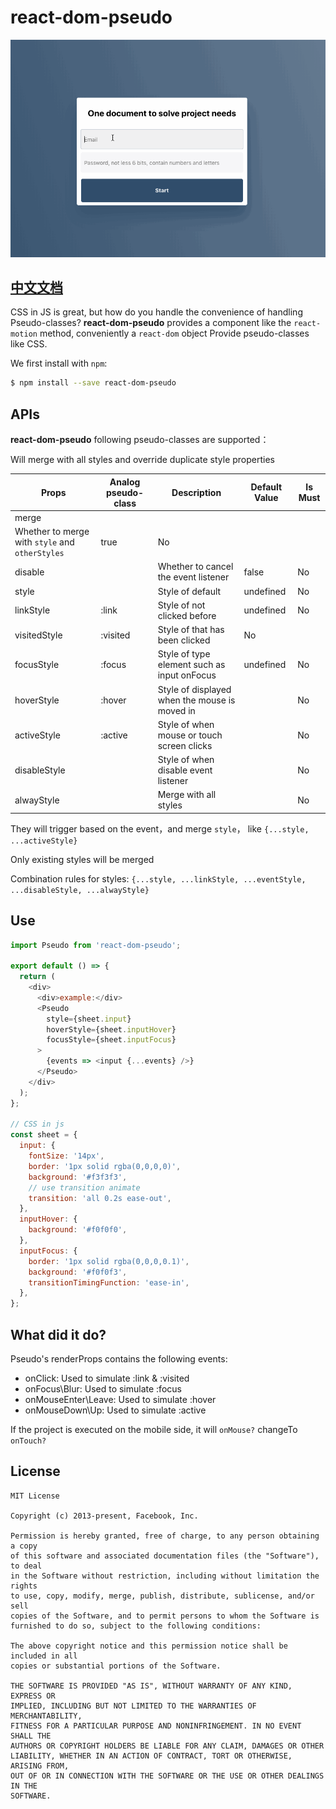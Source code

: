 # react-dom-pseudo

![](.imgs/hover.gif)

## [中文文档](README.md)

CSS in JS is great, but how do you handle the convenience of handling Pseudo-classes? **react-dom-pseudo** provides a component like the `react-motion` method, conveniently a `react-dom` object Provide pseudo-classes like CSS.

We first install with `npm`:

```sh
$ npm install --save react-dom-pseudo
```

## APIs

**react-dom-pseudo** following pseudo-classes are supported：


Will merge with all styles and override duplicate style properties

| Props        | Analog pseudo-class | Description                                 | Default Value | Is Must |
| ------------ | ------------------- | ------------------------------------------- | ------------- | ------- |
| merge        |                     |
Whether to merge with `style` and `otherStyles` | true          | No      |
| disable      |                     | Whether to cancel the event listener                            | false         | No      |
| style        |                     | Style of default                                    | undefined     | No      |
| linkStyle    | :link               | Style of not clicked before                          | undefined     | No      |
| visitedStyle | :visited            | Style of that has been clicked                              | No            |
| focusStyle   | :focus              | Style of type element such as input onFocus           | undefined     | No      |
| hoverStyle   | :hover              | Style of displayed when the mouse is moved in                        |               | No      |
| activeStyle  | :active             | Style of when mouse or touch screen clicks                    |               | No      |
| disableStyle |                     | Style of when disable event listener                      |               | No      |
| alwayStyle   |                     | Merge with all styles |               | No      |

They will trigger based on the event，and merge `style`， like `{...style, ...activeStyle}`

Only existing styles will be merged

Combination rules for styles: `{...style, ...linkStyle, ...eventStyle, ...disableStyle, ...alwayStyle}`

## Use

```js
import Pseudo from 'react-dom-pseudo';

export default () => {
  return (
    <div>
      <div>example:</div>
      <Pseudo
        style={sheet.input}
        hoverStyle={sheet.inputHover}
        focusStyle={sheet.inputFocus}
      >
        {events => <input {...events} />}
      </Pseudo>
    </div>
  );
};

// CSS in js
const sheet = {
  input: {
    fontSize: '14px',
    border: '1px solid rgba(0,0,0,0)',
    background: '#f3f3f3',
    // use transition animate
    transition: 'all 0.2s ease-out',
  },
  inputHover: {
    background: '#f0f0f0',
  },
  inputFocus: {
    border: '1px solid rgba(0,0,0,0.1)',
    background: '#f0f0f3',
    transitionTimingFunction: 'ease-in',
  },
};
```

## What did it do?

Pseudo's renderProps contains the following events:

- onClick: Used to simulate :link & :visited
- onFocus\Blur: Used to simulate :focus
- onMouseEnter\Leave: Used to simulate :hover
- onMouseDown\Up: Used to simulate :active

If the project is executed on the mobile side, it will
`onMouse?` changeTo `onTouch?`

## License

```
MIT License

Copyright (c) 2013-present, Facebook, Inc.

Permission is hereby granted, free of charge, to any person obtaining a copy
of this software and associated documentation files (the "Software"), to deal
in the Software without restriction, including without limitation the rights
to use, copy, modify, merge, publish, distribute, sublicense, and/or sell
copies of the Software, and to permit persons to whom the Software is
furnished to do so, subject to the following conditions:

The above copyright notice and this permission notice shall be included in all
copies or substantial portions of the Software.

THE SOFTWARE IS PROVIDED "AS IS", WITHOUT WARRANTY OF ANY KIND, EXPRESS OR
IMPLIED, INCLUDING BUT NOT LIMITED TO THE WARRANTIES OF MERCHANTABILITY,
FITNESS FOR A PARTICULAR PURPOSE AND NONINFRINGEMENT. IN NO EVENT SHALL THE
AUTHORS OR COPYRIGHT HOLDERS BE LIABLE FOR ANY CLAIM, DAMAGES OR OTHER
LIABILITY, WHETHER IN AN ACTION OF CONTRACT, TORT OR OTHERWISE, ARISING FROM,
OUT OF OR IN CONNECTION WITH THE SOFTWARE OR THE USE OR OTHER DEALINGS IN THE
SOFTWARE.
```

